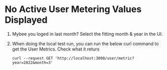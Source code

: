 # No Active User Metering Values Displayed


1. Mybee you loged in last month? Select the fitting month & year in the UI.
2. When doing the local test run, you can run the below curl command to get the User Metrics. Check what it returs
   
   ```
   curl --request GET 'http://localhost:3000/user/metric?year=2022&month=3'
   ```
   

